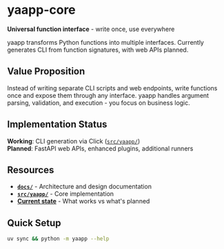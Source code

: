 # yaapp-core

**Universal function interface** - write once, use everywhere

yaapp transforms Python functions into multiple interfaces. Currently generates CLI from function signatures, with web APIs planned.

## Value Proposition

Instead of writing separate CLI scripts and web endpoints, write functions once and expose them through any interface. yaapp handles argument parsing, validation, and execution - you focus on business logic.

## Implementation Status

**Working**: CLI generation via Click ([`src/yaapp/`](src/yaapp/))  
**Planned**: FastAPI web APIs, enhanced plugins, additional runners

## Resources

- **[`docs/`](docs/)** - Architecture and design documentation
- **[`src/yaapp/`](src/yaapp/)** - Core implementation
- **[Current state](docs/current-state.md)** - What works vs what's planned

## Quick Setup

```bash
uv sync && python -m yaapp --help
```